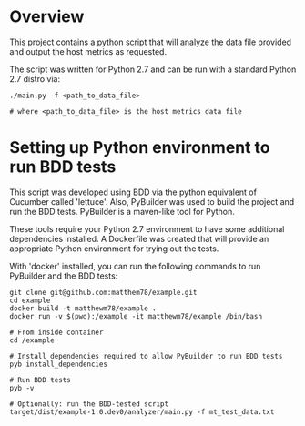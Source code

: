 # Overview
This project contains a python script that will analyze the data file provided
and output the host metrics as requested.

The script was written for Python 2.7 and can be run with a standard Python 2.7
distro via:

```
./main.py -f <path_to_data_file>

# where <path_to_data_file> is the host metrics data file
```

# Setting up Python environment to run BDD tests
This script was developed using BDD via the python equivalent of Cucumber
called 'lettuce'.  Also, PyBuilder was used to build the project and run
the BDD tests.  PyBuilder is a maven-like tool for Python.

These tools require your Python 2.7 environment to have some additional
dependencies installed.  A Dockerfile was created that will provide an appropriate
Python environment for trying out the tests.

With 'docker' installed, you can run the following commands to run PyBuilder
and the BDD tests:

```
git clone git@github.com:matthem78/example.git
cd example
docker build -t matthewm78/example .
docker run -v $(pwd):/example -it matthewm78/example /bin/bash

# From inside container
cd /example

# Install dependencies required to allow PyBuilder to run BDD tests
pyb install_dependencies

# Run BDD tests
pyb -v

# Optionally: run the BDD-tested script
target/dist/example-1.0.dev0/analyzer/main.py -f mt_test_data.txt
```
